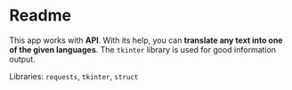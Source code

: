 # Readme

This app works with **API**. With its help, you can **translate any text into one of the given languages**. The `tkinter` library is used for good information output.

Libraries: `requests`, `tkinter`, `struct`
